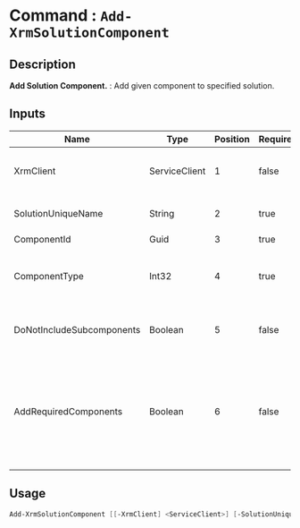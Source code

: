 # Command : `Add-XrmSolutionComponent` 

## Description

**Add Solution Component.** : Add given component to specified solution.

## Inputs

Name|Type|Position|Required|Default|Description
----|----|--------|--------|-------|-----------
XrmClient|ServiceClient|1|false|$Global:XrmClient|Xrm connector initialized to target instance. Use latest one by default. (Dataverse ServiceClient)
SolutionUniqueName|String|2|true||Unmanaged solution unique name where to add component.
ComponentId|Guid|3|true||Component unique identifier.
ComponentType|Int32|4|true|0|Component type number (see Get-XrmSolutionComponentName to get name from type number).
DoNotIncludeSubcomponents|Boolean|5|false|True|Indicates whether the subcomponents should be included. (Default : true = no subcomponents)
AddRequiredComponents|Boolean|6|false|False|Gets or sets a value that indicates whether other solution components that are required by the solution component that you are adding should also be added to the unmanaged solution. Required. (Default : false = do not add required components)


## Usage

```Powershell 
Add-XrmSolutionComponent [[-XrmClient] <ServiceClient>] [-SolutionUniqueName] <String> [-ComponentId] <Guid> [-ComponentType] <Int32> [[-DoNotIncludeSubcomponents] <Boolean>] [[-AddRequiredComponents] <Boolean>] [<CommonParameters>]
``` 


